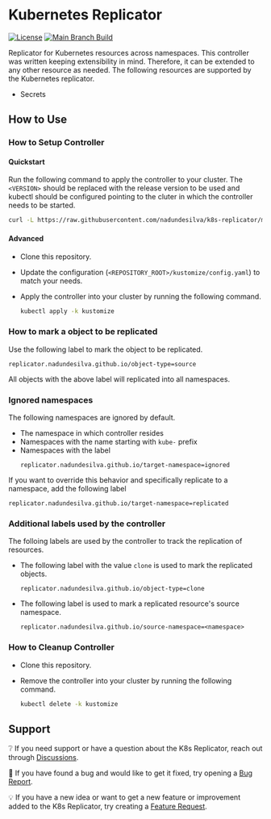 # Kubernetes Replicator

[![License](https://img.shields.io/badge/License-Apache_2.0-blue.svg)](https://opensource.org/licenses/Apache-2.0)
[![Main Branch Build](https://github.com/nadundesilva/k8s-replicator/actions/workflows/build-branch.yaml/badge.svg)](https://github.com/nadundesilva/k8s-replicator/actions/workflows/build-branch.yaml)

Replicator for Kubernetes resources across namespaces. This controller was written keeping extensibility in mind. Therefore, it can be extended to any other resource as needed. The following resources are supported by the Kubernetes replicator.

* Secrets

## How to Use

### How to Setup Controller

#### Quickstart

Run the following command to apply the controller to your cluster. The `<VERSION>` should be replaced with the release version
to be used and kubectl should be configured pointing to the cluter in which the controller needs to be started.

```bash
curl -L https://raw.githubusercontent.com/nadundesilva/k8s-replicator/main/installers/install.sh | bash -s <VERSION>
```

#### Advanced

* Clone this repository.
* Update the configuration (`<REPOSITORY_ROOT>/kustomize/config.yaml`) to match your needs.
* Apply the controller into your cluster by running the following command.

  ```bash
  kubectl apply -k kustomize
  ```

### How to mark a object to be replicated

Use the following label to mark the object to be replicated.

```properties
replicator.nadundesilva.github.io/object-type=source
```

All objects with the above label will replicated into all namespaces.

### Ignored namespaces

The following namespaces are ignored by default.

* The namespace in which controller resides
* Namespaces with the name starting with `kube-` prefix
* Namespaces with the label
  ```properties
  replicator.nadundesilva.github.io/target-namespace=ignored
  ```

If you want to override this behavior and specifically replicate to a namespace, add the following label

```properties
replicator.nadundesilva.github.io/target-namespace=replicated
```

### Additional labels used by the controller

The folloing labels are used by the controller to track the replication of resources.

* The following label with the value `clone` is used to mark the replicated objects.
  ```properties
  replicator.nadundesilva.github.io/object-type=clone
  ```
* The following label is used to mark a replicated resource's source namespace.
  ```properties
  replicator.nadundesilva.github.io/source-namespace=<namespace>
  ```

### How to Cleanup Controller

* Clone this repository.
* Remove the controller into your cluster by running the following command.

  ```bash
  kubectl delete -k kustomize
  ```

## Support

:grey_question: If you need support or have a question about the K8s Replicator, reach out through [Discussions](https://github.com/nadundesilva/k8s-replicator/discussions).

:bug: If you have found a bug and would like to get it fixed, try opening a [Bug Report](https://github.com/nadundesilva/k8s-replicator/issues/new?labels=Type%2FBug&template=bug-report.md).

:bulb: If you have a new idea or want to get a new feature or improvement added to the K8s Replicator, try creating a [Feature Request](https://github.com/nadundesilva/k8s-replicator/issues/new?labels=Type%2FFeature&template=feature-request.md).
